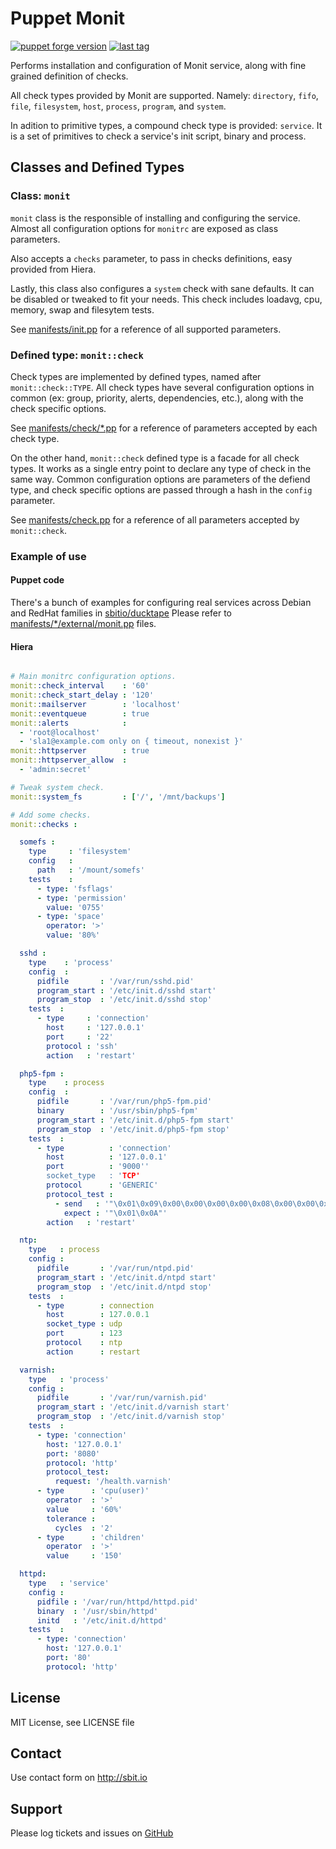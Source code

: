 # Puppet Monit

[![puppet forge version](https://img.shields.io/puppetforge/v/sbitio/monit.svg)](http://forge.puppetlabs.com/sbitio/monit) [![last tag](https://img.shields.io/github/tag/sbitio/puppet-monit.svg)](https://github.com/sbitio/puppet-monit/tags)

Performs installation and configuration of Monit service,
along with fine grained definition of checks.

All check types provided by Monit are supported. Namely: `directory`, `fifo`,
`file`, `filesystem`, `host`, `process`, `program`, and `system`.

In adition to primitive types, a compound check type is provided: `service`.
It is a set of primitives to check a service's init script, binary and process.


## Classes and Defined Types

### Class: `monit`

`monit` class is the responsible of installing and configuring the service.
Almost all configuration options for `monitrc` are exposed as class parameters.

Also accepts a `checks` parameter, to pass in checks definitions, easy provided
from Hiera.

Lastly, this class also configures a `system` check with sane defaults. It can be
disabled or tweaked to fit your needs. This check includes loadavg, cpu,
memory, swap and filesytem tests.

See [manifests/init.pp](https://github.com/sbitio/puppet-monit/blob/master/manifests/init.pp)
for a reference of all supported parameters.


### Defined type: `monit::check`

Check types are implemented by defined types, named after `monit::check::TYPE`.
All check types have several configuration options in common (ex: group,
priority, alerts, dependencies, etc.), along with the check specific options.

See [manifests/check/*.pp](https://github.com/sbitio/puppet-monit/blob/master/manifests/check)
for a reference of parameters accepted by each check type.

On the other hand, `monit::check` defined type is a facade for all check types.
It works as a single entry point to declare any type of check in the same way.
Common configuration options are parameters of the defiend type, and check
specific options are passed through a hash in the `config` parameter.

See [manifests/check.pp](https://github.com/sbitio/puppet-monit/blob/master/manifests/check.pp)
for a reference of all parameters accepted by `monit::check`.


### Example of use


#### Puppet code

There's a bunch of examples for configuring real services across Debian and
RedHat families in [sbitio/ducktape](https://github.com/sbitio/puppet-ducktape)
Please refer to [manifests/*/external/monit.pp](https://github.com/sbitio/puppet-ducktape/tree/master/manifests)
files.


#### Hiera

```yaml

# Main monitrc configuration options.
monit::check_interval    : '60'
monit::check_start_delay : '120'
monit::mailserver        : 'localhost'
monit::eventqueue        : true
monit::alerts            :
  - 'root@localhost'
  - 'sla1@example.com only on { timeout, nonexist }'
monit::httpserver        : true
monit::httpserver_allow  :
  - 'admin:secret'

# Tweak system check.
monit::system_fs         : ['/', '/mnt/backups']

# Add some checks.
monit::checks :

  somefs :
    type     : 'filesystem'
    config   :
      path   : '/mount/somefs'
    tests    :
      - type: 'fsflags'
      - type: 'permission'
        value: '0755'
      - type: 'space'
        operator: '>'
        value: '80%'

  sshd :
    type    : 'process'
    config  :
      pidfile       : '/var/run/sshd.pid'
      program_start : '/etc/init.d/sshd start'
      program_stop  : '/etc/init.d/sshd stop'
    tests  :
      - type     : 'connection'
        host     : '127.0.0.1'
        port     : '22'
        protocol : 'ssh'
        action   : 'restart'

  php5-fpm :
    type    : process
    config  :
      pidfile       : '/var/run/php5-fpm.pid'
      binary        : '/usr/sbin/php5-fpm'
      program_start : '/etc/init.d/php5-fpm start'
      program_stop  : '/etc/init.d/php5-fpm stop'
    tests  :
      - type          : 'connection'
        host          : '127.0.0.1'
        port          : '9000''
        socket_type   : 'TCP'
        protocol      : 'GENERIC'
        protocol_test :
          - send   : '"\0x01\0x09\0x00\0x00\0x00\0x00\0x08\0x00\0x00\0x00\0x00\0x00\0x00\0x00\0x00\0x00"'
            expect : '"\0x01\0x0A"'
        action   : 'restart'

  ntp:
    type   : process
    config :
      pidfile       : '/var/run/ntpd.pid'
      program_start : '/etc/init.d/ntpd start'
      program_stop  : '/etc/init.d/ntpd stop'
    tests  :
      - type        : connection
        host        : 127.0.0.1
        socket_type : udp
        port        : 123
        protocol    : ntp
        action      : restart

  varnish:
    type   : 'process'
    config :
      pidfile       : '/var/run/varnish.pid'
      program_start : '/etc/init.d/varnish start'
      program_stop  : '/etc/init.d/varnish stop'
    tests  :
      - type: 'connection'
        host: '127.0.0.1'
        port: '8080'
        protocol: 'http'
        protocol_test:
          request: '/health.varnish'
      - type      : 'cpu(user)'
        operator  : '>'
        value     : '60%'
        tolerance :
          cycles  : '2'
      - type      : 'children'
        operator  : '>'
        value     : '150'

  httpd:
    type   : 'service'
    config :
      pidfile : '/var/run/httpd/httpd.pid'
      binary  : '/usr/sbin/httpd'
      initd   : '/etc/init.d/httpd'
    tests  :
      - type: 'connection'
        host: '127.0.0.1'
        port: '80'
        protocol: 'http'
```

## License

MIT License, see LICENSE file

## Contact

Use contact form on http://sbit.io

## Support

Please log tickets and issues on [GitHub](https://github.com/sbitio/puppet-monit)

